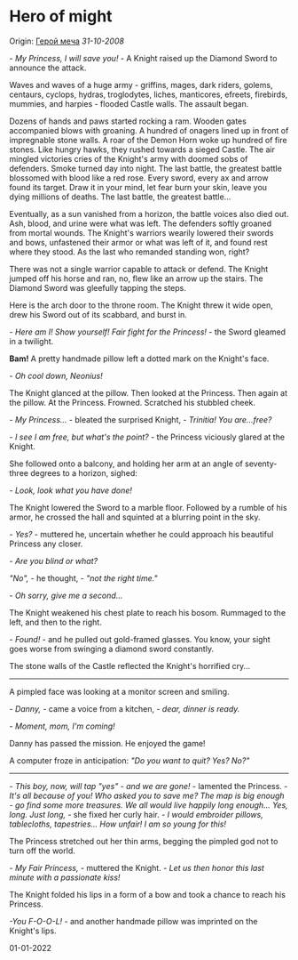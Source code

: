# Hero of might

Origin: [Герой меча](http://samlib.ru/g/ganolx_j_w/genoy_mecha.shtml) *31-10-2008*

*- My Princess, I will save you!* - A Knight raised up the Diamond Sword to announce the attack.

Waves and waves of a huge army - griffins, mages, dark riders, golems, centaurs, cyclops, hydras, troglodytes, liches, manticores, efreets, firebirds, mummies, and harpies - flooded Castle walls. The assault began.

Dozens of hands and paws started rocking a ram. Wooden gates accompanied blows with groaning. A hundred of onagers lined up in front of impregnable stone walls. A roar of the Demon Horn woke up hundred of fire stones. Like hungry hawks, they rushed towards a sieged Castle. The air mingled victories cries of the Knight's army with doomed sobs of defenders. Smoke turned day into night. The last battle, the greatest battle blossomed with blood like a red rose. Every sword, every ax and arrow found its target. Draw it in your mind, let fear burn your skin, leave you dying millions of deaths.  The last battle, the greatest battle...

Eventually, as a sun vanished from a horizon, the battle voices also died out. Ash, blood, and urine were what was left. The defenders softly groaned from mortal wounds. The Knight's warriors wearily lowered their swords and bows, unfastened their armor or what was left of it, and found rest where they stood. As the last who remanded standing won, right?

There was not a single warrior capable to attack or defend. The Knight jumped off his horse and ran, no, flew like an arrow up the stairs. The Diamond Sword was gleefully tapping the steps.

Here is the arch door to the throne room. The Knight threw it wide open, drew his Sword out of its scabbard, and burst in.

*- Here am I! Show yourself! Fair fight for the Princess!* - the Sword gleamed in a twilight.

**Bam!** A pretty handmade pillow left a dotted mark on the Knight's face.

*- Oh cool down, Neonius!*

The Knight glanced at the pillow. Then looked at the Princess. Then again at the pillow. At the Princess. Frowned. Scratched his stubbled cheek.

*- My Princess...* - bleated the surprised Knight, - *Trinitia! You are...free?*

*- I see I am free, but what's the point?* - the Princess viciously glared at the Knight.

She followed onto a balcony, and holding her arm at an angle of seventy-three degrees to a horizon, sighed:

*- Look, look what you have done!*

The Knight lowered the Sword to a marble floor. Followed by a rumble of his armor, he crossed the hall and squinted at a blurring point in the sky.

*- Yes?* - muttered he, uncertain whether he could approach his beautiful Princess any closer.

*- Are you blind or what?*

*"No",* - he thought, - *"not the right time."*

*- Oh sorry, give me a second...*

The Knight weakened his chest plate to reach his bosom. Rummaged to the left, and then to the right.

*- Found!* - and he pulled out gold-framed glasses. You know, your sight goes worse from swinging a diamond sword constantly.

The stone walls of the Castle reflected the Knight's horrified cry...

***

A pimpled face was looking at a monitor screen and smiling.

*- Danny,* - came a voice from a kitchen, - *dear, dinner is ready.*

*- Moment, mom, I'm coming!*

Danny has passed the mission. He enjoyed the game!

A computer froze in anticipation: *"Do you want to quit? Yes? No?"*

***

*- This boy, now, will tap "yes" - and we are gone!* - lamented the Princess. - *It's all because of you! Who asked you to save me? The map is big enough - go find some more treasures. We all would live happily long enough... Yes, long. Just long,* - she fixed her curly hair. - *I would embroider pillows, tablecloths, tapestries... How unfair! I am so young for this!*

The Princess stretched out her thin arms, begging the pimpled god not to turn off the world.

*- My Fair Princess,* - muttered the Knight. - *Let us then honor this last minute with a passionate kiss!*

The Knight folded his lips in a form of a bow and took a chance to reach his Princess.

*-You F-O-O-L!* - and another handmade pillow was imprinted on the Knight's lips.



01-01-2022
